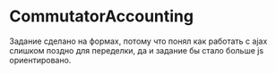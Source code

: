 # CommutatorAccounting
Задание сделано на формах, потому что понял как работать с ajax слишком поздно для переделки, да и задание бы стало больше js ориентировано.
